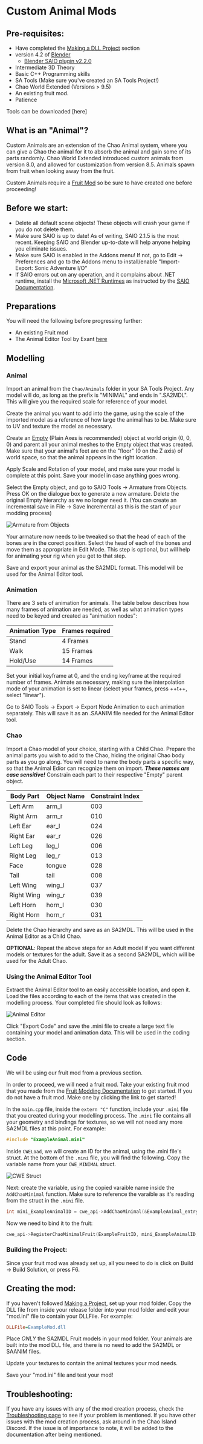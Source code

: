 # Custom Animal Mods

## Pre-requisites:

* Have completed the [Making a DLL Project](MakingProject.md) section
* version 4.2 of [Blender](https://www.blender.org/)
    * [Blender SAIO plugin v2.2.0](https://github.com/X-Hax/SonicAdventureBlenderIO)
* Intermediate 3D Theory
* Basic C++ Programming skills
* SA Tools (Make sure you've created an SA Tools Project!)
* Chao World Extended (Versions > 9.5)
* An existing fruit mod.
* Patience

Tools can be downloaded [here]

## What is an "Animal"?

Custom Animals are an extension of the Chao Animal system, where you can give a Chao the animal for it to absorb the animal and gain some of its parts randomly. Chao World Extended introduced custom animals from version 8.0, and allowed for customization from version 8.5. Animals spawn from fruit when looking away from the fruit. 

Custom Animals require a [Fruit Mod](FruitModding.md) so be sure to have created one before proceeding!

## Before we start:

* Delete all default scene objects! These objects will crash your game if you do not delete them.
* Make sure SAIO is up to date! As of writing, SAIO 2.1.5 is the most recent. Keeping SAIO and Blender up-to-date will help anyone helping you eliminate issues.
* Make sure SAIO is enabled in the Addons menu! If not, go to Edit -> Preferences and go to the Addons menu to install/enable "Import-Export: Sonic Adventure I/O"
* If SAIO errors out on any operation, and it complains about .NET runtime, install the [Microsoft .NET Runtimes](https://dotnet.microsoft.com/en-us/download) as instructed by the [SAIO Documentation](https://x-hax.github.io/SonicAdventureBlenderIO/).

## Preparations
You will need the following before progressing further:

* An existing Fruit mod
* The Animal Editor Tool by Exant [here](https://github.com/Exant64/AnimalEditor)

## Modelling

### Animal

Import an animal from the `Chao/Animals` folder in your SA Tools Project. Any model will do, as long as the prefix is "MINIMAL" and ends in ".SA2MDL". This will give you the required scale for reference of your model.

Create the animal you want to add into the game, using the scale of the imported model as a reference of how large the animal has to be. Make sure to UV and texture the model as necessary.

Create an [Empty](https://docs.blender.org/manual/en/latest/modeling/empties.html) (Plain Axes is recommended) object at world origin (0, 0, 0) and parent all your animal meshes to the Empty object that was created.  Make sure that your animal's feet are on the "floor" (0 on the Z axis) of world space, so that the animal appears in the right location.

Apply Scale and Rotation of your model, and make sure your model is complete at this point. Save your model in case anything goes wrong.

Select the Empty object, and go to SAIO Tools -> Armature from Objects. Press OK on the dialogue box to generate a new armature. Delete the original Empty hierarchy as we no longer need it. (You can create an incremental save in File -> Save Incremental as this is the start of your modding process)

![Armature from Objects](imgs/blender-ArmatureFromObjects.png)

Your armature now needs to be tweaked so that the head of each of the bones are in the corect position. Select the head of each of the bones and move them as appropriate in Edit Mode. This step is optional, but will help for animating your rig when you get to that step.

Save and export your animal as the SA2MDL format. This model will be used for the Animal Editor tool.

### Animation

There are 3 sets of animation for animals. The table below describes how many frames of animation are needed, as well as what animation types need to be keyed and created as "animation nodes":

|Animation Type|Frames required|
|--------------|---------------|
|Stand|4 Frames|
|Walk|15 Frames|
|Hold/Use|14 Frames|

Set your initial keyframe at 0, and the ending keyframe at the required number of frames. Animate as necessary, making sure the interpolation mode of your animation is set to linear (select your frames, press ++t++, select "linear").

Go to SAIO Tools -> Export -> Export Node Animation to each animation separately. This will save it as an .SAANIM file needed for the Animal Editor tool.

### Chao

Import a Chao model of your choice, starting with a Child Chao. Prepare the animal parts you wish to add to the Chao, hiding the original Chao body parts as you go along. You will need to name the body parts a specific way, so that the Animal Edior can recognize them on import. ***These names are case sensitive!*** Constrain each part to their respective "Empty" parent object.

|Body Part|Object Name|Constraint Index|
|---------|-----------|----------------|
|Left Arm|arm_l|003|
|Right Arm|arm_r|010|
|Left Ear|ear_l|024|
|Right Ear|ear_r|026|
|Left Leg|leg_l|006|
|Right Leg|leg_r|013|
|Face|tongue|028|
|Tail|tail|008|
|Left Wing|wing_l|037|
|Right Wing|wing_r|039|
|Left Horn|horn_l|030|
|Right Horn|horn_r|031|

Delete the Chao hierarchy and save as an SA2MDL. This will be used in the Animal Editor as a Child Chao.

**OPTIONAL**: Repeat the above steps for an Adult model if you want different models or textures for the adult. Save it as a second SA2MDL, which will be used for the Adult Chao.

### Using the Animal Editor Tool

Extract the Animal Editor tool to an easily accessible location, and open it. Load the files according to each of the items that was created in the modelling process. Your completed file should look as follows:

![Animal Editor](imgs/AnimalEditor-Imports.png)

Click "Export Code" and save the .mini file to create a large text file containing your model and animation data. This will be used in the coding section.

## Code

We will be using our fruit mod from a previous section. 

In order to proceed, we will need a fruit mod. Take your existing fruit mod that you made from the [Fruit Modding Documentation](FruitModding.md) to get started. If you do not have a fruit mod. Make one by clicking the link to get started!

In the `main.cpp` file, inside the `extern "C"` function, include your `.mini` file that you created during your modelling process. The `.mini` file contains all your geometry and bindings for textures, so we will not need any more SA2MDL files at this point. For example:

```cpp
#include "ExampleAnimal.mini"
```

Inside `CWELoad`, we will create an ID for the animal, using the .mini file's struct. At the bottom of the `.mini` file, you will find the following. Copy the variable name from your `CWE_MINIMAL` struct.

![CWE Struct](imgs/Code-AnimalStruct.png)

Next: create the variable, using the copied varaible name inside the `AddChaoMinimal` function. Make sure to reference the varaible as it's reading from the struct in the `.mini` file.

```cpp
int mini_ExampleAnimalID = cwe_api->AddChaoMinimal(&ExampleAnimal_entry);
```

Now we need to bind it to the fruit:

```cpp
cwe_api->RegisterChaoMinimalFruit(ExampleFruitID, mini_ExampleAnimalID, 0, 50);
```

### Building the Project:

Since your fruit mod was already set up, all you need to do is click on Build -> Build Solution, or press F6.

## Creating the mod:

If you haven't followed [Making a Project](MakingProject.md), set up your mod folder. Copy the DLL file from inside your release folder into your mod folder and edit your "mod.ini" file to contain your DLLFile. For example:

```ini
DLLFile=ExampleMod.dll
```

Place *ONLY* the SA2MDL Fruit models in your mod folder. Your animals are built into the mod DLL file, and there is no need to add the SA2MDL or SAANIM files.

Update your textures to contain the animal textures your mod needs.

Save your "mod.ini" file and test your mod!

## Troubleshooting:

If you have any issues with any of the mod creation process, check the [Troubleshooting page](troubleshooting.md) to see if your problem is mentioned. If you have other issues with the mod creation process, ask around in the Chao Island Discord. If the issue is of importance to note, it will be added to the documentation after being mentioned.